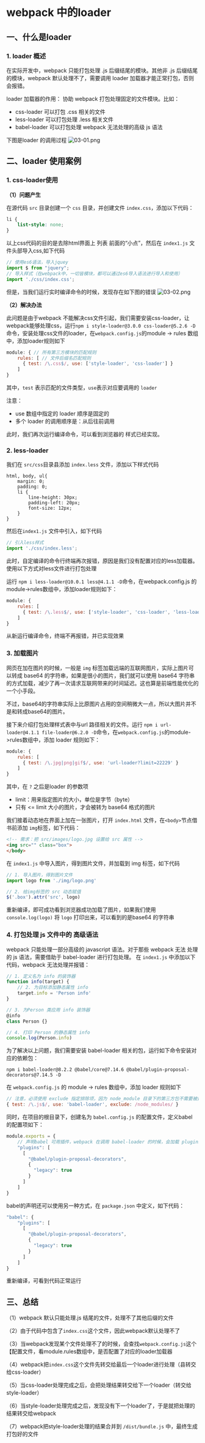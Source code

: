 # webpack 中的loader

## 一、什么是loader
### 1. loader 概述
在实际开发中，webpack 只能打包处理 .js 后缀结尾的模块。其他非 .js 后缀结尾的模块，webpack 默认处理不了，需要调用 loader 加载器才能正常打包，否则会报错。

loader 加载器的作用： 协助 webpack 打包处理固定的文件模块。比如：

- css-loader 可以打包 .css 相关的文件
- less-loader 可以打包处理 .less 相关文件
- babel-loader 可以打包处理 webpack 无法处理的高级 js 语法


下图是loader 的调用过程
![03-01.png](./img/03-01.png)


## 二、loader 使用案例

### 1. css-loader使用

**（1）问题产生**

在源代码 `src` 目录创建一个 `css` 目录，并创建文件 `index.css`，添加以下代码：

```css
li {
	list-style: none;
}
```
以上css代码的目的是去除html界面上 列表 前面的“小点”，然后在 `index1.js` 文件头部导入css,如下代码
```javascript
// 使用es6语法，导入jquey
import $ from "jquery";
// 导入样式（在webpack中，一切皆模块，都可以通过es6导入语法进行导入和使用）
import './css/index.css';
```

但是，当我们运行实时编译命令的时候，发现存在如下图的错误
![03-02.png](./img/03-02.png)

**（2）解决办法**

此问题是由于webpack 不能解决css文件引起，我们需要安装css-loader，让 webpack能够处理css，运行`npm i style-loader@3.0.0 css-loader@5.2.6 -D`命令，安装处理css文件的loader，在`webpack.config.js`的module -> rules 数组中，添加loader规则如下

```javascript
module: { // 所有第三方模块的匹配规则
	rules: [ // 文件后缀名匹配规则
	  { test: /\.css$/, use: ['style-loader', 'css-loader'] }
	]
}
```

其中，`test` 表示匹配的文件类型，`use`表示对应要调用的 `loader`

注意：
- use 数组中指定的 loader 顺序是固定的
- 多个 loader 的调用顺序是：从后往前调用

此时，我们再次运行编译命令，可以看到浏览器的 样式已经实现。


### 2. less-loader

我们在 `src/css`目录县添加 `index.less` 文件，添加以下样式代码

```stylesheet
html, body, ul{
	margin: 0;
	padding: 0;
	li {
		line-height: 30px;
		padding-left: 20px;
		font-size: 12px;
	}
}
```

然后在`index1.js` 文件中引入，如下代码

```javascript
// 引入less样式
import './css/index.less';
```

此时，自定编译的命令行终端再次报错，原因是我们没有配置对应的less加载器。使用以下方式对less文件进行打包处理

运行 `npm i less-loader@10.0.1 less@4.1.1 -D`命令，在webpack.config.js 的 module->rules数组中，添加loader规则如下：

```javascript
module: {
	rules: [
	  { test: /\.less$/, use: ['style-loader', 'css-loader', 'less-loader'] }
	]
}
```

从新运行编译命令，终端不再报错，并已实现效果


### 3. 加载图片

网页在加在图片的时候，一般是 `img` 标签加载远端的互联网图片，实际上图片可以转成 base64 的字符串，如果是很小的图片，我们就可以使用 base64 字符串的方式加载，减少了再一次请求互联网带来的时间延迟。这也算是前端性能优化的一个小手段。

不过，base64的字符串实际上比原图片占用的空间稍微大一点，所以大图片并不是和转成base64的图片。

接下来介绍打包处理样式表中与url 路径相关的文件。运行 `npm i url-loader@4.1.1 file-loader@6.2.0 -D`命令，在`webpack.config.js`的module->rules数组中，添加 loader 规则如下：

```javascript
module: {
	rules: [
	  { test: /\.jpg|png|gif$/, use: 'url-loader?limit=22229' }
	]
}
```

其中，在 `?` 之后是loader 的参数项
- limit：用来指定图片的大小，单位是字节（byte）
- 只有 <= limit 大小的图片，才会被转为 base64 格式的图片


我们接着动态地在界面上加在一张图片，打开 `index.html` 文件，在`<body>`节点借书前添加 `img`标签，如下代码：

```html
<!-- 需求：把 src/images/logo.jpg 设置给 src 属性 -->
<img src="" class="box">
</body>
```

在 `index1.js` 中导入图片，得到图片文件，并加载到 img 标签，如下代码

```javascript
// 1. 导入图片，得到图片文件
import logo from './img/logo.png'

// 2. 给img标签的 src 动态赋值
$('.box').attr('src', logo)
```

重新编译，即可成功看到浏览器成功加载了图片，如果我们使用 `console.log(logo)` 将 `logo` 打印出来，可以看到的是base64 的字符串

### 4. 打包处理 js 文件中的 高级语法

webpack 只能处理一部分高级的 javascript 语法。对于那些 webpack 无法 处理的 js 语法，需要借助于 babel-loader 进行打包处理。 在 `index1.js` 中添加以下代码，webpack 无法处理并报错：

```javascript
// 1. 定义名为 info 的装饰器
function info(target) {
	// 2. 为目标添加静态属性 info
	target.info = 'Person info'
}

// 3. 为Person 类应用 info 装饰器
@info
class Person {}

// 4. 打印 Person 的静态属性 info
console.log(Person.info)
```

为了解决以上问题，我们需要安装 babel-loader 相关的包，运行如下命令安装对应的依赖包：

```shell
npm i babel-loader@8.2.2 @babel/core@7.14.6 @babel/plugin-proposal-decorators@7.14.5 -D
```

在 `webpack.config.js` 的 module -> rules 数组中，添加 loader 规则如下
```javascript
// 注意，必须使用 exclude 指定排除项，因为 node_module 目录下的第三方包不需要被打包
{ test: /\.js$/, use: 'babel-loader', exclude: /node_modules/ }
```

同时，在项目的根目录下，创建名为 `babel.config.js` 的配置文件，定义babel 的配置项如下：
```javascript
module.exports = {
	// 声明babel 可用插件，webpack 在调用 babel-loader 的时候，会加载 plugins 插件来使用
	"plugins": [
	  [
	    "@babel/plugin-proposal-decorators",
	    {
	      "legacy": true
	    }
	  ]
	]	
}
```

babel的声明还可以使用另一种方式，在 `package.json` 中定义，如下代码：
```javascript
"babel": {
	"plugins": [
	  [
	    "@babel/plugin-proposal-decorators",
	    {
	      "legacy": true
	    }
	  ]
	]
}
```

重新编译，可看到代码正常运行


## 三、总结
（1）webpack 默认只能处理.js 结尾的文件，处理不了其他后缀的文件

（2）由于代码中包含了`index.css`这个文件，因此webpack默认处理不了

（3）当webpack发现某个文件处理不了的时候，会查找`webpack.config.js`这个【配置文件，看module.rules数组中，是否配置了对应的loader加载器

（4）webpack把`index.css`这个文件先转交给最后一个loader进行处理（县转交给css-loader）

（5）当css-loader处理完成之后，会把处理结果转交给下一个loader（转交给style-loader）

（6）当style-loader处理完成之后，发现没有下一个loader了，于是就把处理的结果转交给webpack

（7）webpack把style-loader处理的结果合并到 `/dist/bundle.js` 中，最终生成打包好的文件











